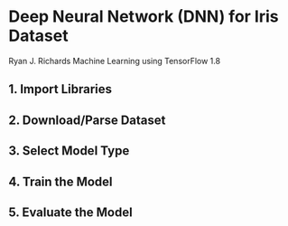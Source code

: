 # Deep Neural Network (DNN) for Iris Dataset
Ryan J. Richards
Machine Learning using TensorFlow 1.8


## 1. Import Libraries

## 2. Download/Parse Dataset

## 3. Select Model Type

## 4. Train the Model

## 5. Evaluate the Model
